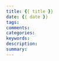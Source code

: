 ```yaml
---
title: {{ title }}
date: {{ date }}
tags: 
comments: 
categories: 
keywords: 
description:
summary: 
---
```

